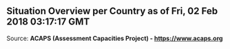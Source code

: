 ## Situation Overview per Country as of Fri, 02 Feb 2018 03:17:17 GMT

Source: **ACAPS (Assessment Capacities Project) - https://www.acaps.org**
